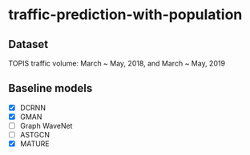 # traffic-prediction-with-population

## Dataset

TOPIS traffic volume: March ~ May, 2018, and March ~ May, 2019




## Baseline models

- [x] DCRNN
- [x] GMAN
- [ ] Graph WaveNet
- [ ] ASTGCN
- [x] MATURE
